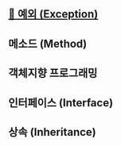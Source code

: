 ## [🐍 예외 (Exception)](https://github.com/kcy97328/TIL/blob/main/JAVA/%EC%98%88%EC%99%B8(Exception).md)<br>



## 메소드 (Method)<br>



## 객체지향 프로그래밍<br>



## 인터페이스 (Interface)<br>



## 상속 (Inheritance)<br>

